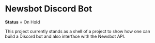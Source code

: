 # Newsbot Discord Bot

**Status** = On Hold

This project currently stands as a shell of a project to show how one can build a Discord bot and also interface with the Newsbot API.
